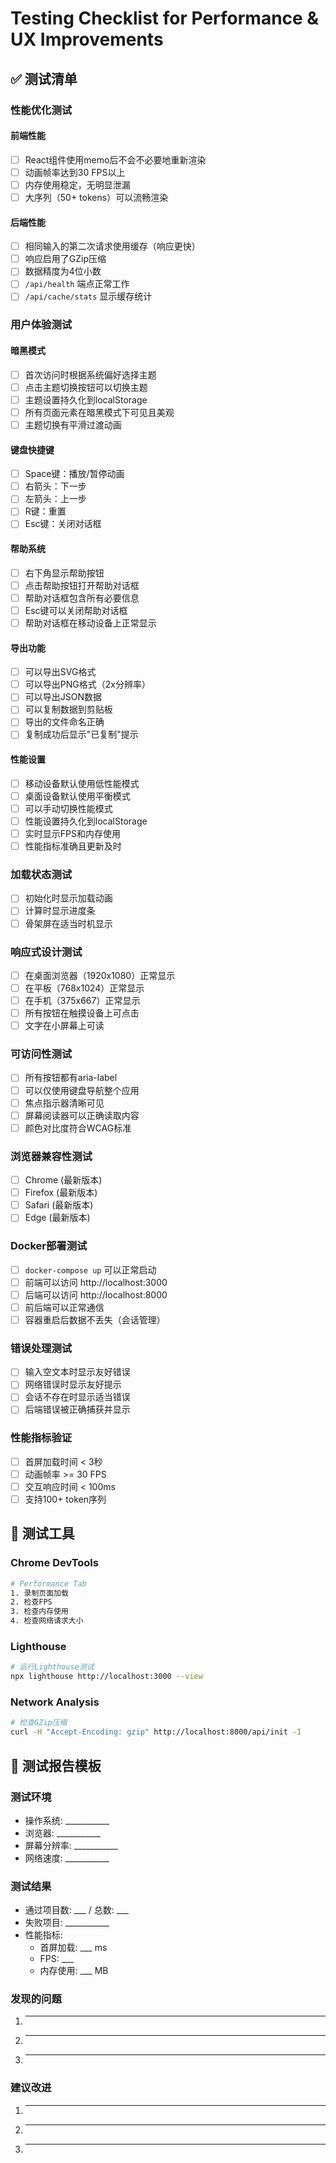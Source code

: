 # Testing Checklist for Performance & UX Improvements

## ✅ 测试清单

### 性能优化测试

#### 前端性能
- [ ] React组件使用memo后不会不必要地重新渲染
- [ ] 动画帧率达到30 FPS以上
- [ ] 内存使用稳定，无明显泄漏
- [ ] 大序列（50+ tokens）可以流畅渲染

#### 后端性能
- [ ] 相同输入的第二次请求使用缓存（响应更快）
- [ ] 响应启用了GZip压缩
- [ ] 数据精度为4位小数
- [ ] `/api/health` 端点正常工作
- [ ] `/api/cache/stats` 显示缓存统计

### 用户体验测试

#### 暗黑模式
- [ ] 首次访问时根据系统偏好选择主题
- [ ] 点击主题切换按钮可以切换主题
- [ ] 主题设置持久化到localStorage
- [ ] 所有页面元素在暗黑模式下可见且美观
- [ ] 主题切换有平滑过渡动画

#### 键盘快捷键
- [ ] Space键：播放/暂停动画
- [ ] 右箭头：下一步
- [ ] 左箭头：上一步
- [ ] R键：重置
- [ ] Esc键：关闭对话框

#### 帮助系统
- [ ] 右下角显示帮助按钮
- [ ] 点击帮助按钮打开帮助对话框
- [ ] 帮助对话框包含所有必要信息
- [ ] Esc键可以关闭帮助对话框
- [ ] 帮助对话框在移动设备上正常显示

#### 导出功能
- [ ] 可以导出SVG格式
- [ ] 可以导出PNG格式（2x分辨率）
- [ ] 可以导出JSON数据
- [ ] 可以复制数据到剪贴板
- [ ] 导出的文件命名正确
- [ ] 复制成功后显示"已复制"提示

#### 性能设置
- [ ] 移动设备默认使用低性能模式
- [ ] 桌面设备默认使用平衡模式
- [ ] 可以手动切换性能模式
- [ ] 性能设置持久化到localStorage
- [ ] 实时显示FPS和内存使用
- [ ] 性能指标准确且更新及时

### 加载状态测试
- [ ] 初始化时显示加载动画
- [ ] 计算时显示进度条
- [ ] 骨架屏在适当时机显示

### 响应式设计测试
- [ ] 在桌面浏览器（1920x1080）正常显示
- [ ] 在平板（768x1024）正常显示
- [ ] 在手机（375x667）正常显示
- [ ] 所有按钮在触摸设备上可点击
- [ ] 文字在小屏幕上可读

### 可访问性测试
- [ ] 所有按钮都有aria-label
- [ ] 可以仅使用键盘导航整个应用
- [ ] 焦点指示器清晰可见
- [ ] 屏幕阅读器可以正确读取内容
- [ ] 颜色对比度符合WCAG标准

### 浏览器兼容性测试
- [ ] Chrome (最新版本)
- [ ] Firefox (最新版本)
- [ ] Safari (最新版本)
- [ ] Edge (最新版本)

### Docker部署测试
- [ ] `docker-compose up` 可以正常启动
- [ ] 前端可以访问 http://localhost:3000
- [ ] 后端可以访问 http://localhost:8000
- [ ] 前后端可以正常通信
- [ ] 容器重启后数据不丢失（会话管理）

### 错误处理测试
- [ ] 输入空文本时显示友好错误
- [ ] 网络错误时显示友好提示
- [ ] 会话不存在时显示适当错误
- [ ] 后端错误被正确捕获并显示

### 性能指标验证
- [ ] 首屏加载时间 < 3秒
- [ ] 动画帧率 >= 30 FPS
- [ ] 交互响应时间 < 100ms
- [ ] 支持100+ token序列

## 🔧 测试工具

### Chrome DevTools
```bash
# Performance Tab
1. 录制页面加载
2. 检查FPS
3. 检查内存使用
4. 检查网络请求大小
```

### Lighthouse
```bash
# 运行Lighthouse测试
npx lighthouse http://localhost:3000 --view
```

### Network Analysis
```bash
# 检查GZip压缩
curl -H "Accept-Encoding: gzip" http://localhost:8000/api/init -I
```

## 📝 测试报告模板

### 测试环境
- 操作系统: ___________
- 浏览器: ___________
- 屏幕分辨率: ___________
- 网络速度: ___________

### 测试结果
- 通过项目数: ___ / 总数: ___
- 失败项目: ___________
- 性能指标:
  - 首屏加载: ___ ms
  - FPS: ___
  - 内存使用: ___ MB

### 发现的问题
1. ___________
2. ___________
3. ___________

### 建议改进
1. ___________
2. ___________
3. ___________
